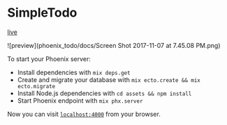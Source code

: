 # SimpleTodo

[live](https://hopeful-vigorous-katydid.gigalixirapp.com/)

![preview](phoenix_todo/docs/Screen Shot 2017-11-07 at 7.45.08 PM.png)

To start your Phoenix server:

  * Install dependencies with `mix deps.get`
  * Create and migrate your database with `mix ecto.create && mix ecto.migrate`
  * Install Node.js dependencies with `cd assets && npm install`
  * Start Phoenix endpoint with `mix phx.server`

Now you can visit [`localhost:4000`](http://localhost:4000) from your browser.

